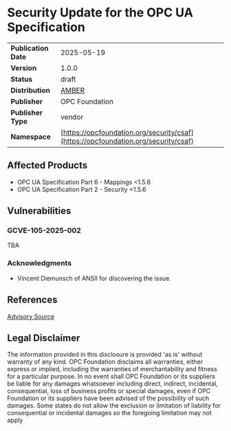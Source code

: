 # Security Update for the OPC UA Specification

|||
|---|---|
|**Publication Date**|2025-05-19|
|**Version**|1.0.0|
|**Status**|draft|
|**Distribution**|[AMBER](https://www.first.org/tlp/)|
|**Publisher**|OPC Foundation|
|**Publisher Type**|vendor|
|**Namespace**|[https://opcfoundation.org/security/csaf](https://opcfoundation.org/security/csaf)|

## Affected Products

- OPC UA Specification Part 6 - Mappings <1.5.6
- OPC UA Specification Part 2 - Security <1.5.6

## Vulnerabilities
### GCVE-105-2025-002
TBA  

### Acknowledgments
- Vincent Diemunsch of ANSII for discovering the issue.

##  References

[Advisory Source](https://github.com/OPCFoundation/SecurityAdvisories/tree/latest/2025/002)  

##  Legal Disclaimer

The information provided in this disclosure is provided 'as is' without warranty of any kind. OPC Foundation disclaims all warranties, either express or implied, including the warranties of merchantability and fitness for a particular purpose. In no event shall OPC Foundation or its suppliers be liable for any damages whatsoever including direct, indirect, incidental, consequential, loss of business profits or special damages, even if OPC Foundation or its suppliers have been advised of the possibility of such damages. Some states do not allow the exclusion or limitation of liability for consequential or incidental damages so the foregoing limitation may not apply
